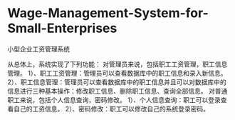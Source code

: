 # Wage-Management-System-for-Small-Enterprises
小型企业工资管理系统

从总体上，系统实现了下列功能：
对管理员来说，包括职工工资管理，职工信息管理。
1）、职工工资管理：管理员可以查看数据库中的职工信息和录入新信息。
2）、职工信息管理：管理员可以查看数据库中的职工信息并且可以对数据库中的信息进行三种基本操作：修改职工信息、删除职工信息、查询全部信息。 
对普通职工来说，包括个人信息查询，密码修改。
1）、个人信息查询：职工可以登录查看自己的工资信息。
2）、密码修改：职工可以修改自己的系统登录密码。
